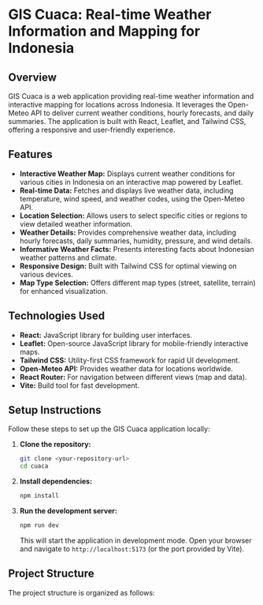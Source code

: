 # GIS Cuaca: Real-time Weather Information and Mapping for Indonesia

## Overview

GIS Cuaca is a web application providing real-time weather information and interactive mapping for locations across Indonesia. It leverages the Open-Meteo API to deliver current weather conditions, hourly forecasts, and daily summaries. The application is built with React, Leaflet, and Tailwind CSS, offering a responsive and user-friendly experience.

## Features

*   **Interactive Weather Map:** Displays current weather conditions for various cities in Indonesia on an interactive map powered by Leaflet.
*   **Real-time Data:** Fetches and displays live weather data, including temperature, wind speed, and weather codes, using the Open-Meteo API.
*   **Location Selection:** Allows users to select specific cities or regions to view detailed weather information.
*   **Weather Details:** Provides comprehensive weather data, including hourly forecasts, daily summaries, humidity, pressure, and wind details.
*   **Informative Weather Facts:** Presents interesting facts about Indonesian weather patterns and climate.
*   **Responsive Design:** Built with Tailwind CSS for optimal viewing on various devices.
*   **Map Type Selection:** Offers different map types (street, satellite, terrain) for enhanced visualization.

## Technologies Used

*   **React:** JavaScript library for building user interfaces.
*   **Leaflet:** Open-source JavaScript library for mobile-friendly interactive maps.
*   **Tailwind CSS:** Utility-first CSS framework for rapid UI development.
*   **Open-Meteo API:** Provides weather data for locations worldwide.
*   **React Router:** For navigation between different views (map and data).
*   **Vite:** Build tool for fast development.

## Setup Instructions

Follow these steps to set up the GIS Cuaca application locally:

1.  **Clone the repository:**

    ```bash
    git clone <your-repository-url>
    cd cuaca
    ```

2.  **Install dependencies:**

    ```bash
    npm install
    ```

3.  **Run the development server:**

    ```bash
    npm run dev
    ```

    This will start the application in development mode. Open your browser and navigate to `http://localhost:5173` (or the port provided by Vite).

## Project Structure

The project structure is organized as follows:
